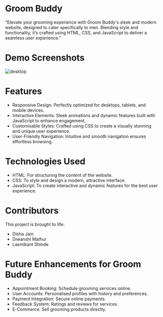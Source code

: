 # Groom Buddy
"Elevate your grooming experience with Groom Buddy's sleek and modern website, designed to cater specifically to men. Blending style and functionality, it’s crafted using HTML, CSS, and JavaScript to deliver a seamless user experience."

# Demo Screenshots

![desktop](Link)


# Features

* Responsive Design: Perfectly optimized for desktops, tablets, and mobile devices.
* Interactive Elements: Sleek animations and dynamic features built with JavaScript to enhance engagement.
* Customisable Styles: Crafted using CSS to create a visually stunning and unique user experience.
* User-Friendly Navigation: Intuitive and smooth navigation ensures effortless browsing.

# Technologies Used
* HTML: For structuring the content of the website.
* CSS: To style and design a modern, attractive interface.
* JavaScript: To create interactive and dynamic features for the best user experience.

# Contributors
This project is brought to life:
* Disha Jain
* Diwanshi Mathur
* Laxmikant Shinde

# Future Enhancements for Groom Buddy
* Appointment Booking: Schedule grooming services online.
* User Accounts: Personalised profiles with history and preferences.
* Payment Integration: Secure online payments.
* Feedback System: Ratings and reviews for services.
* E-Commerce: Sell grooming products directly.



